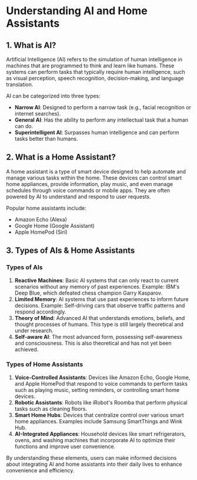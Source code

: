 # Understanding AI and Home Assistants

## 1. What is AI?

Artificial Intelligence (AI) refers to the simulation of human intelligence in machines that are programmed to think and learn like humans. These systems can perform tasks that typically require human intelligence, such as visual perception, speech recognition, decision-making, and language translation.

AI can be categorized into three types:
- **Narrow AI**: Designed to perform a narrow task (e.g., facial recognition or internet searches).
- **General AI**: Has the ability to perform any intellectual task that a human can do.
- **Superintelligent AI**: Surpasses human intelligence and can perform tasks better than humans.

## 2. What is a Home Assistant?

A home assistant is a type of smart device designed to help automate and manage various tasks within the home. These devices can control smart home appliances, provide information, play music, and even manage schedules through voice commands or mobile apps. They are often powered by AI to understand and respond to user requests.

Popular home assistants include:
- Amazon Echo (Alexa)
- Google Home (Google Assistant)
- Apple HomePod (Siri)

## 3. Types of AIs & Home Assistants

### Types of AIs
1. **Reactive Machines**: Basic AI systems that can only react to current scenarios without any memory of past experiences. Example: IBM's Deep Blue, which defeated chess champion Garry Kasparov.
2. **Limited Memory**: AI systems that use past experiences to inform future decisions. Example: Self-driving cars that observe traffic patterns and respond accordingly.
3. **Theory of Mind**: Advanced AI that understands emotions, beliefs, and thought processes of humans. This type is still largely theoretical and under research.
4. **Self-aware AI**: The most advanced form, possessing self-awareness and consciousness. This is also theoretical and has not yet been achieved.

### Types of Home Assistants
1. **Voice-Controlled Assistants**: Devices like Amazon Echo, Google Home, and Apple HomePod that respond to voice commands to perform tasks such as playing music, setting reminders, or controlling smart home devices.
2. **Robotic Assistants**: Robots like iRobot's Roomba that perform physical tasks such as cleaning floors.
3. **Smart Home Hubs**: Devices that centralize control over various smart home appliances. Examples include Samsung SmartThings and Wink Hub.
4. **AI-Integrated Appliances**: Household devices like smart refrigerators, ovens, and washing machines that incorporate AI to optimize their functions and improve user convenience.

By understanding these elements, users can make informed decisions about integrating AI and home assistants into their daily lives to enhance convenience and efficiency.
